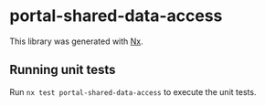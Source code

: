 # portal-shared-data-access

This library was generated with [Nx](https://nx.dev).

## Running unit tests

Run `nx test portal-shared-data-access` to execute the unit tests.
